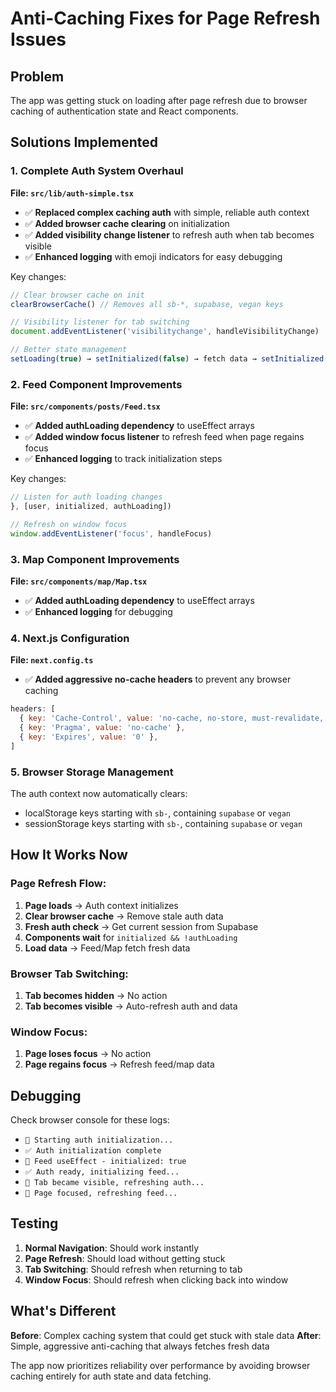 # Anti-Caching Fixes for Page Refresh Issues

## Problem
The app was getting stuck on loading after page refresh due to browser caching of authentication state and React components.

## Solutions Implemented

### 1. **Complete Auth System Overhaul** 
**File: `src/lib/auth-simple.tsx`**

- ✅ **Replaced complex caching auth** with simple, reliable auth context
- ✅ **Added browser cache clearing** on initialization 
- ✅ **Added visibility change listener** to refresh auth when tab becomes visible
- ✅ **Enhanced logging** with emoji indicators for easy debugging

Key changes:
```javascript
// Clear browser cache on init
clearBrowserCache() // Removes all sb-*, supabase, vegan keys

// Visibility listener for tab switching
document.addEventListener('visibilitychange', handleVisibilityChange)

// Better state management
setLoading(true) → setInitialized(false) → fetch data → setInitialized(true)
```

### 2. **Feed Component Improvements**
**File: `src/components/posts/Feed.tsx`**

- ✅ **Added authLoading dependency** to useEffect arrays
- ✅ **Added window focus listener** to refresh feed when page regains focus
- ✅ **Enhanced logging** to track initialization steps

Key changes:
```javascript
// Listen for auth loading changes
}, [user, initialized, authLoading])

// Refresh on window focus
window.addEventListener('focus', handleFocus)
```

### 3. **Map Component Improvements**
**File: `src/components/map/Map.tsx`**

- ✅ **Added authLoading dependency** to useEffect arrays
- ✅ **Enhanced logging** for debugging

### 4. **Next.js Configuration**
**File: `next.config.ts`**

- ✅ **Added aggressive no-cache headers** to prevent any browser caching

```javascript
headers: [
  { key: 'Cache-Control', value: 'no-cache, no-store, must-revalidate, max-age=0' },
  { key: 'Pragma', value: 'no-cache' },
  { key: 'Expires', value: '0' },
]
```

### 5. **Browser Storage Management**

The auth context now automatically clears:
- localStorage keys starting with `sb-`, containing `supabase` or `vegan`
- sessionStorage keys starting with `sb-`, containing `supabase` or `vegan`

## How It Works Now

### Page Refresh Flow:
1. **Page loads** → Auth context initializes
2. **Clear browser cache** → Remove stale auth data  
3. **Fresh auth check** → Get current session from Supabase
4. **Components wait** for `initialized && !authLoading`
5. **Load data** → Feed/Map fetch fresh data

### Browser Tab Switching:
1. **Tab becomes hidden** → No action
2. **Tab becomes visible** → Auto-refresh auth and data

### Window Focus:
1. **Page loses focus** → No action  
2. **Page regains focus** → Refresh feed/map data

## Debugging

Check browser console for these logs:
- `🔄 Starting auth initialization...`
- `✅ Auth initialization complete`
- `🔄 Feed useEffect - initialized: true`
- `✅ Auth ready, initializing feed...`
- `🔄 Tab became visible, refreshing auth...`
- `🔄 Page focused, refreshing feed...`

## Testing

1. **Normal Navigation**: Should work instantly
2. **Page Refresh**: Should load without getting stuck  
3. **Tab Switching**: Should refresh when returning to tab
4. **Window Focus**: Should refresh when clicking back into window

## What's Different

**Before**: Complex caching system that could get stuck with stale data
**After**: Simple, aggressive anti-caching that always fetches fresh data

The app now prioritizes reliability over performance by avoiding browser caching entirely for auth state and data fetching.